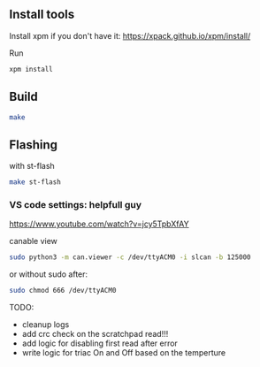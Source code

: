 

## Install tools

Install xpm if you don't have it: https://xpack.github.io/xpm/install/

Run 
```sh
xpm install
```

## Build

```sh
make
```
## Flashing

with st-flash

```sh
make st-flash
```

### VS code settings: helpfull guy
https://www.youtube.com/watch?v=jcy5TpbXfAY


canable view
```sh
sudo python3 -m can.viewer -c /dev/ttyACM0 -i slcan -b 125000
```
or without sudo after:
```sh
sudo chmod 666 /dev/ttyACM0 
```


TODO:
- cleanup logs
- add crc check on the scratchpad read!!!
- add logic for disabling first read after error
- write logic for triac On and Off based on the temperture


<!-- https://github.com/rromano001/STM32_SINGLE-2-ONE_Wire/blob/master/HAL_SW_FullDuplex_skeleton.c -->
<!-- https://electronics.stackexchange.com/questions/484079/stm32-usart-1-wire-communication -->

<!-- https://github.com/taburyak/ds18b20 -->
<!-- https://github.com/nimaltd/ds18b20 -->


<!-- dallas one wire protocol -->

<!-- file:///home/anatolii/Downloads/DS18B20-DallasSemiconductor.pdf -->

<!-- some example -->
<!-- https://github.com/eddyem/stm32samples/blob/master/F1:F103/DS18/ds18.c -->

<!-- dma timer -->
<!-- https://youtu.be/OwlfFp8fPN0?t=571 -->

